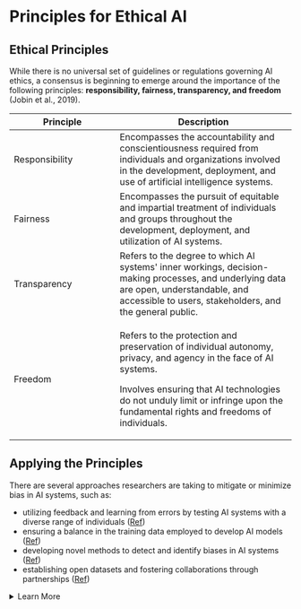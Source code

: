 # Principles for Ethical AI

## Ethical Principles

While there is no universal set of guidelines or regulations governing AI ethics, a consensus is beginning to emerge around the importance of the following principles: **responsibility, fairness, transparency, and freedom** (Jobin et al., 2019).&#x20;

<table><thead><tr><th width="173">Principle</th><th>Description</th></tr></thead><tbody><tr><td>Responsibility</td><td>Encompasses the accountability and conscientiousness required from individuals and organizations involved in the development, deployment, and use of artificial intelligence systems. </td></tr><tr><td>Fairness</td><td>Encompasses the pursuit of equitable and impartial treatment of individuals and groups throughout the development, deployment, and utilization of AI systems.</td></tr><tr><td>Transparency</td><td>Refers to the degree to which AI systems' inner workings, decision-making processes, and underlying data are open, understandable, and accessible to users, stakeholders, and the general public.</td></tr><tr><td>Freedom</td><td><p>Refers to the protection and preservation of individual autonomy, privacy, and agency in the face of AI systems.</p><p>Involves ensuring that AI technologies do not unduly limit or infringe upon the fundamental rights and freedoms of individuals.</p></td></tr></tbody></table>

## Applying the Principles

There are several approaches researchers are taking to mitigate or minimize bias in AI systems, such as: &#x20;

* utilizing feedback and learning from errors by testing AI systems with a diverse range of individuals ([Ref](https://docs.google.com/document/d/1i\_\_XQcSVF1BfHCFWRZ3GkLaqWde0RVxyz2o85xBMMJw/edit))
* ensuring a balance in the training data employed to develop AI models ([Ref](https://docs.google.com/document/d/1i\_\_XQcSVF1BfHCFWRZ3GkLaqWde0RVxyz2o85xBMMJw/edit))&#x20;
* developing novel methods to detect and identify biases in AI systems ([Ref](https://docs.google.com/document/d/1i\_\_XQcSVF1BfHCFWRZ3GkLaqWde0RVxyz2o85xBMMJw/edit))
* establishing open datasets and fostering collaborations through partnerships ([Ref](https://docs.google.com/document/d/1i\_\_XQcSVF1BfHCFWRZ3GkLaqWde0RVxyz2o85xBMMJw/edit))

<details>

<summary>Learn More</summary>

* Freedom refers to the protection and preservation of individual autonomy, privacy, and agency in the face of AI systems. It involves ensuring that AI technologies do not unduly limit or infringe upon the fundamental rights and freedoms of individuals.&#x20;
* Individuals must have:&#x20;
* Ability to make informed choices&#x20;
* Control over their personal data&#x20;
* Protection against unwarranted surveillance&#x20;
* Protection against manipulation by AI systems&#x20;

Freedom &#x20;

* Transparency, in the context of AI ethics, refers to the degree to which AI systems' inner workings, decision-making processes, and underlying data are open, understandable, and accessible to users, stakeholders, and the general public. &#x20;
* It involves ensuring that AI systems are not overly opaque or "black-boxed," but instead promote clarity and accountability by providing explanations, justifications, and insights into how they operate, how they arrive at decisions, and how they handle and process data. &#x20;
* Efforts to enhance transparency involve endeavors aimed at improving explainability, auditability, or other forms of communication and disclosure (Jobin et al., 2019) &#x20;
* Explainability pertains to the assurance that decisions made by AI systems, along with the data influencing those decisions, can be clarified to end-users and other relevant parties using language that is not overly technical. (Fat/ML) &#x20;
* Auditability encompasses the provision of opportunities for external third parties to comprehensively understand, thoroughly investigate, and critically assess AI systems. Auditability can be supported through permissive terms of use, detailed documentation, and disclosure of information that enables monitoring, checking, and criticism. (Fat/ML) &#x20;

Transparency &#x20;

* Fairness encompasses the pursuit of equitable and impartial treatment of individuals and groups throughout the development, deployment, and utilization of AI systems. &#x20;
* To accomplish this, it is crucial to address biases inherent in both the data employed for training AI systems and the systems themselves. &#x20;
* By mitigating these biases, it is possible to prevent AI applications from yielding unjust or discriminatory consequences that hinge on factors like race, gender, ethnicity, or socioeconomic status.&#x20;

Fairness &#x20;

* Responsibility as a principle of AI ethics encompasses the accountability and conscientiousness required from individuals and organizations involved in the development, deployment, and use of artificial intelligence systems. It means recognizing and accepting responsibility for the actions and consequences arising from the use of AI systems. This involves being answerable for the decisions made, the data used, and the outcomes produced by AI technologies.&#x20;
* There is ongoing debate surrounding ethical principles in AI due to the absence of definitive guidelines, with particular emphasis on the contentious issue of assigning responsibility for the outcomes of AI. &#x20;
* Various stakeholders have been identified as responsible and liable for the actions and choices of AI, including AI developers, designers, institutions, and the industry (Jobin et al., 2019). Additionally, there is disagreement regarding whether AI should be held accountable in a manner resembling human accountability, or if humans should always bear the ultimate responsibility for technological artifacts (Jobin et al., 2019). &#x20;

Responsibility &#x20;

&#x20;

With the growing prevalence of AI in various domains, it is of utmost importance to eliminate biases associated with gender, race, ethnicity, and other sensitive factors ([Ref](https://www.csa.iisc.ac.in/fate.htm)). To tackle this issue, a range of ethical principles has been formulated to offer guidance for the development and deployment of AI systems, with the objective of fostering fairness and preventing discrimination (Jobin et al., 2019). While there is no universal set of guidelines or regulations governing AI ethics, a consensus is beginning to emerge around the importance of the following principles: responsibility, fairness, transparency, and freedom (Jobin et al., 2019). &#x20;



By acknowledging the potential biases and ethical considerations associated with AI, we can strive to develop AI systems that are fair, accountable, and uphold ethical standards, while promoting inclusivity. However, achieving these goals can be challenging due to the complexity of AI systems, which often involve numerous variables that make comprehensive understanding difficult. &#x20;

It is important to note that there is no one set of rules that have been agreed upon to guide the development and deployment of ethical AI. Ethical questions in AI are still subject to ongoing debates and discussions that are expected to persist for years to come (Borenstein et al., 2021). Despite these challenges, it is essential to make continuous efforts in creating more ethical AI systems.

</details>
